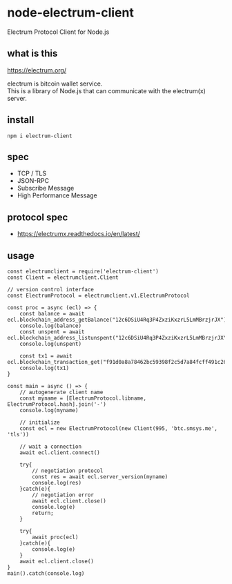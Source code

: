 # node-electrum-client

Electrum Protocol Client for Node.js

## what is this

https://electrum.org/

electrum is bitcoin wallet service.  
This is a library of Node.js that can communicate with the electrum(x) server.  

## install

```
npm i electrum-client
```

## spec

* TCP / TLS
* JSON-RPC
* Subscribe Message
* High Performance Message

## protocol spec

* https://electrumx.readthedocs.io/en/latest/

## usage

```
const electrumclient = require('electrum-client')
const Client = electrumclient.Client

// version control interface
const ElectrumProtocol = electrumclient.v1.ElectrumProtocol

const proc = async (ecl) => {
    const balance = await ecl.blockchain_address_getBalance("12c6DSiU4Rq3P4ZxziKxzrL5LmMBrzjrJX")
    console.log(balance)
    const unspent = await ecl.blockchain_address_listunspent("12c6DSiU4Rq3P4ZxziKxzrL5LmMBrzjrJX")
    console.log(unspent)

    const tx1 = await ecl.blockchain_transaction_get("f91d0a8a78462bc59398f2c5d7a84fcff491c26ba54c4833478b202796c8aafd")
    console.log(tx1)
}

const main = async () => {
    // autogenerate client name
    const myname = [ElectrumProtocol.libname, ElectrumProtocol.hash].join('-')
    console.log(myname)

    // initialize
    const ecl = new ElectrumProtocol(new Client(995, 'btc.smsys.me', 'tls'))

    // wait a connection
    await ecl.client.connect()

    try{
        // negotiation protocol
        const res = await ecl.server_version(myname)
        console.log(res)
    }catch(e){
        // negotiation error
        await ecl.client.close()
        console.log(e)
        return;
    }

    try{
        await proc(ecl)
    }catch(e){
        console.log(e)
    }
    await ecl.client.close()
}
main().catch(console.log)
```


